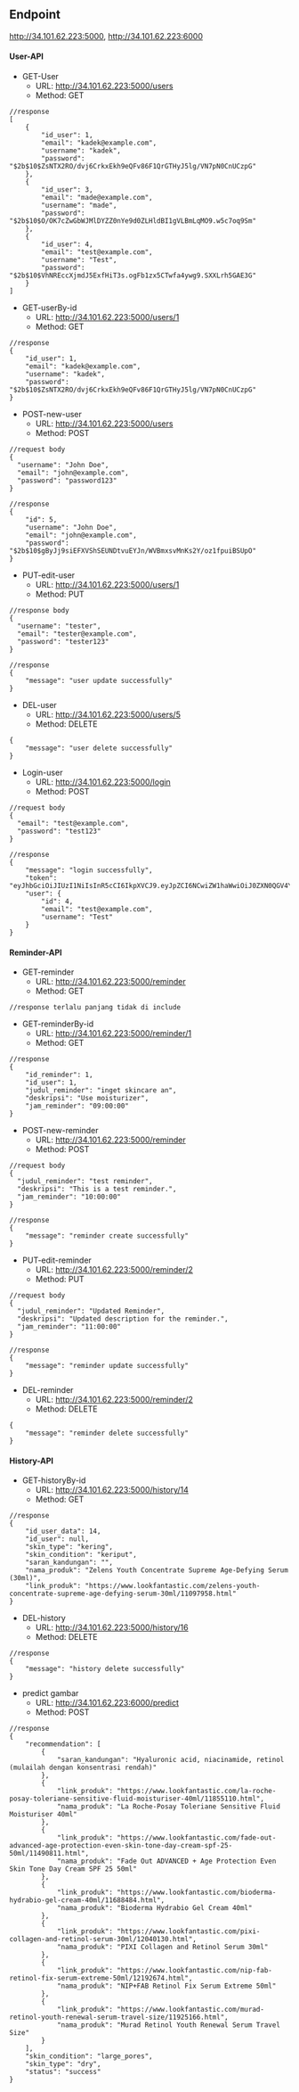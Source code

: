 ## Endpoint
http://34.101.62.223:5000, 
http://34.101.62.223:6000
#### User-API
- GET-User
	- URL: http://34.101.62.223:5000/users
	- Method: GET
```
//response
[
    {
        "id_user": 1,
        "email": "kadek@example.com",
        "username": "kadek",
        "password": "$2b$10$ZsNTX2RO/dvj6CrkxEkh9eQFv86F1QrGTHyJ5lg/VN7pN0CnUCzpG"
    },
    {
        "id_user": 3,
        "email": "made@example.com",
        "username": "made",
        "password": "$2b$10$O/OK7cZwGbWJMlDYZZ0nYe9d0ZLHldBI1gVLBmLqMO9.w5c7oq9Sm"
    },
    {
        "id_user": 4,
        "email": "test@example.com",
        "username": "Test",
        "password": "$2b$10$VhNREccXjmdJ5ExfHiT3s.ogFb1zx5CTwfa4ywg9.SXXLrh5GAE3G"
    }
]
```

- GET-userBy-id
	- URL: http://34.101.62.223:5000/users/1
	- Method: GET
```
//response
{
    "id_user": 1,
    "email": "kadek@example.com",
    "username": "kadek",
    "password": "$2b$10$ZsNTX2RO/dvj6CrkxEkh9eQFv86F1QrGTHyJ5lg/VN7pN0CnUCzpG"
}
```

- POST-new-user
	- URL: http://34.101.62.223:5000/users
	- Method: POST
```
//request body
{
  "username": "John Doe",
  "email": "john@example.com",
  "password": "password123"
}
```
```
//response
{
    "id": 5,
    "username": "John Doe",
    "email": "john@example.com",
    "password": "$2b$10$gByJj9siEFXVShSEUNDtvuEYJn/WVBmxsvMnKs2Y/oz1fpuiBSUpO"
}
```

- PUT-edit-user
	- URL: http://34.101.62.223:5000/users/1
	- Method: PUT
```
//response body
{
  "username": "tester",
  "email": "tester@example.com",
  "password": "tester123"
}
```
```
//response
{
    "message": "user update successfully"
}
```

- DEL-user
	- URL: http://34.101.62.223:5000/users/5
	- Method: DELETE
```
{
    "message": "user delete successfully"
}
```

- Login-user
	- URL: http://34.101.62.223:5000/login
	- Method: POST
```
//request body
{
  "email": "test@example.com",
  "password": "test123"
}
```
```
//response
{
    "message": "login successfully",
    "token": "eyJhbGciOiJIUzI1NiIsInR5cCI6IkpXVCJ9.eyJpZCI6NCwiZW1haWwiOiJ0ZXN0QGV4YW1wbGUuY29tIiwiaWF0IjoxNzMzODIyMzM3LCJleHAiOjE3MzM4MjU5Mzd9.6wmr_jfczfkNdETPo_IL4Kik4MOcP21W_cjxgX8SAFQ",
    "user": {
        "id": 4,
        "email": "test@example.com",
        "username": "Test"
    }
}
```

#### Reminder-API
- GET-reminder
	- URL: http://34.101.62.223:5000/reminder
	- Method: GET
```
//response terlalu panjang tidak di include
```

- GET-reminderBy-id
	- URL: http://34.101.62.223:5000/reminder/1
	- Method: GET
```
//response
{
    "id_reminder": 1,
    "id_user": 1,
    "judul_reminder": "inget skincare an",
    "deskripsi": "Use moisturizer",
    "jam_reminder": "09:00:00"
}
```

- POST-new-reminder
	- URL: http://34.101.62.223:5000/reminder
	- Method: POST
```
//request body
{
  "judul_reminder": "test reminder",
  "deskripsi": "This is a test reminder.",
  "jam_reminder": "10:00:00"
}
```
```
//response
{
    "message": "reminder create successfully"
}
```

- PUT-edit-reminder
	- URL: http://34.101.62.223:5000/reminder/2
	- Method: PUT
```
//request body
{
  "judul_reminder": "Updated Reminder",
  "deskripsi": "Updated description for the reminder.",
  "jam_reminder": "11:00:00"
}
```
```
//response
{
    "message": "reminder update successfully"
}
```

- DEL-reminder
	- URL: http://34.101.62.223:5000/reminder/2
	- Method: DELETE
```
{
    "message": "reminder delete successfully"
}
```
#### History-API
- GET-historyBy-id
	- URL: http://34.101.62.223:5000/history/14
	- Method: GET
```
//response
{
    "id_user_data": 14,
    "id_user": null,
    "skin_type": "kering",
    "skin_condition": "keriput",
    "saran_kandungan": "",
    "nama_produk": "Zelens Youth Concentrate Supreme Age-Defying Serum (30ml)",
    "link_produk": "https://www.lookfantastic.com/zelens-youth-concentrate-supreme-age-defying-serum-30ml/11097958.html"
}
```

- DEL-history
	- URL: http://34.101.62.223:5000/history/16
	- Method: DELETE
```
//response
{
    "message": "history delete successfully"
}
```

- predict gambar
  	- URL: http://34.101.62.223:6000/predict
  	- Method: POST
```
//response
{
    "recommendation": [
        {
            "saran_kandungan": "Hyaluronic acid, niacinamide, retinol (mulailah dengan konsentrasi rendah)"
        },
        {
            "link_produk": "https://www.lookfantastic.com/la-roche-posay-toleriane-sensitive-fluid-moisturiser-40ml/11855110.html",
            "nama_produk": "La Roche-Posay Toleriane Sensitive Fluid Moisturiser 40ml"
        },
        {
            "link_produk": "https://www.lookfantastic.com/fade-out-advanced-age-protection-even-skin-tone-day-cream-spf-25-50ml/11490811.html",
            "nama_produk": "Fade Out ADVANCED + Age Protection Even Skin Tone Day Cream SPF 25 50ml"
        },
        {
            "link_produk": "https://www.lookfantastic.com/bioderma-hydrabio-gel-cream-40ml/11688484.html",
            "nama_produk": "Bioderma Hydrabio Gel Cream 40ml"
        },
        {
            "link_produk": "https://www.lookfantastic.com/pixi-collagen-and-retinol-serum-30ml/12040130.html",
            "nama_produk": "PIXI Collagen and Retinol Serum 30ml"
        },
        {
            "link_produk": "https://www.lookfantastic.com/nip-fab-retinol-fix-serum-extreme-50ml/12192674.html",
            "nama_produk": "NIP+FAB Retinol Fix Serum Extreme 50ml"
        },
        {
            "link_produk": "https://www.lookfantastic.com/murad-retinol-youth-renewal-serum-travel-size/11925166.html",
            "nama_produk": "Murad Retinol Youth Renewal Serum Travel Size"
        }
    ],
    "skin_condition": "large_pores",
    "skin_type": "dry",
    "status": "success"
}
```
